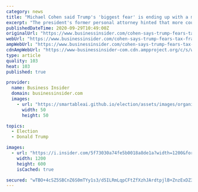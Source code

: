 ```yaml
---
category: news
title: "Michael Cohen said Trump's 'biggest fear' is ending up with a massive tax bill and face possible tax fraud charges"
excerpt: "The president's former personal attorney hinted that more could come to light after The New York Times published details of his taxes."
publishedDateTime: 2020-09-29T10:49:00Z
originalUrl: "https://www.businessinsider.com/cohen-says-trump-fears-tax-fraud-charges-nyt-story-2020-9"
webUrl: "https://www.businessinsider.com/cohen-says-trump-fears-tax-fraud-charges-nyt-story-2020-9"
ampWebUrl: "https://www.businessinsider.com/cohen-says-trump-fears-tax-fraud-charges-nyt-story-2020-9?amp"
cdnAmpWebUrl: "https://www-businessinsider-com.cdn.ampproject.org/c/s/www.businessinsider.com/cohen-says-trump-fears-tax-fraud-charges-nyt-story-2020-9?amp"
type: article
quality: 103
heat: 103
published: true

provider:
  name: Business Insider
  domain: businessinsider.com
  images:
    - url: "https://smartableai.github.io/election/assets/images/organizations/businessinsider.com-50x50.jpg"
      width: 50
      height: 50

topics:
  - Election
  - Donald Trump

images:
  - url: "https://i.insider.com/5f73030a74fe5b0018a8de1a?width=1200&format=jpeg"
    width: 1200
    height: 600
    isCached: true

secured: "wTBO+4cSZ5SBCnZ6S0mTYy1s3/d5ILRmLqpCFtZfXzhJArdtpjlB+ZnzExDZ3qPqzqfQz0K4d2Vb0Yh+QbGWVW9U3aiQ/8Fud6zAdUerdKwRUC+tI5jEaw9qA7aP5psqFueT5/2BtbcfKg+N/gD0iG7oQlpMW8L41u/cAYwKoblEdqWy+XOhir7chLse3MwIj6JW6xp4XAIQ9ZIgvwCeofbEkwUqahHQu+2z9pa7pk8S5g4wSSAUQ+EGsfzho1diH5v93GgKaOKLhU5hIWnXj1BE4oMqVN3cIOsW00ZIWZp81PYfsMs9gF4OwlcM+mdwqSsrruOzdUEXQmECv+PHU1x/d9jQkjRtT41kLlVI/qU=;AvDLvH91V2Kg7P8EOd2hsA=="
---
```


